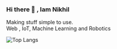 ### Hi there 👋  , Iam Nikhil 
<!-- ✨[portfolio](https://solid-droid.github.io/) -->
Making stuff simple to use.  
Web , IoT, Machine Learning and Robotics

<!--
Languages:  
![JavaScript](https://img.shields.io/badge/javascript-%23323330.svg?style=for-the-badge&logo=javascript&logoColor=%23F7DF1E)&nbsp;
![TypeScript](https://img.shields.io/badge/typescript-%23007ACC.svg?style=for-the-badge&logo=typescript&logoColor=white)&nbsp;
![Python](https://img.shields.io/badge/-Python-05122A?style=for-the-badge&logo=python)&nbsp;  
  
Front-End:  
![Angular](https://img.shields.io/badge/angular-%23DD0031.svg?style=for-the-badge&logo=angular&logoColor=white)&nbsp;
![SolidJS](https://img.shields.io/badge/SolidJS-2c4f7c?style=for-the-badge&logo=solid&logoColor=c8c9cb)&nbsp;
  
Back-End:  
![MongoDB](https://img.shields.io/badge/MongoDB-%234ea94b.svg?style=for-the-badge&logo=mongodb&logoColor=white)&nbsp;
![Express.js](https://img.shields.io/badge/express.js-%23404d59.svg?style=for-the-badge&logo=express&logoColor=%2361DAFB)&nbsp;
![NodeJS](https://img.shields.io/badge/node.js-6DA55F?style=for-the-badge&logo=node.js&logoColor=white)&nbsp;
-->
![Top Langs](https://github-readme-stats.vercel.app/api/top-langs/?username=solid-droid&theme=nord)
